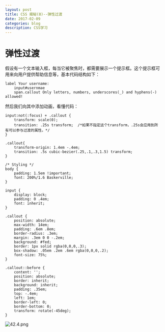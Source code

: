 ```yaml
---
layout: post
title: CSS 揭秘(8)--弹性过渡   
date: 2017-02-09
categories: blog
description: CSS学习
---
```


# 弹性过渡        
假设有一个文本输入框，每当它被聚焦时，都需要展示一个提示框。这个提示框可用来向用户提供帮助信息等，基本代码结构如下：        

```
label Your username:
	input#usernmae
	span.callout Only letters, numbers, underscores(_) and hyphens(-) allowed!
```

然后我们向其中添加动画，看懂代码：        

```
input:not(:focus) + .callout {
	transform: scale(0);
	transition: .25s transform;  /*如果不指定这个transform，.25s会应用到所有可以参与过渡的属性。*/
}

.callout{
	transform-origin: 1.4em -.4em;
	transition: .5s cubic-bezier(.25,.1,.3,1.5) transform;
}

/* Styling */
body {
	padding: 1.5em !important;
	font: 200%/1.6 Baskerville;
}

input {
	display: block;
	padding: 0 .4em;
	font: inherit;
}

.callout {	
	position: absolute;
	max-width: 14em;
	padding: .6em .8em;
	border-radius: .3em;
	margin: .3em 0 0 -.2em;
	background: #fed;
	border: 1px solid rgba(0,0,0,.3);
	box-shadow: .05em .2em .6em rgba(0,0,0,.2);
	font-size: 75%;
}

.callout::before {
	content: '';
	position: absolute;
	border: inherit;
	background: inherit;
	padding: .35em;
	top: -.4em;
	left: 1em;
	border-left: 0;
	border-bottom: 0;
	transform: rotate(-45deg);
}
```
![42.4.png](http://upload-images.jianshu.io/upload_images/3001083-a9a5fd5d97ec143e.png?imageMogr2/auto-orient/strip%7CimageView2/2/w/1240)        
